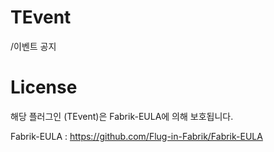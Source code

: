 # TEvent
/이벤트 공지

# License
해당 플러그인 (TEvent)은 Fabrik-EULA에 의해 보호됩니다.


Fabrik-EULA : https://github.com/Flug-in-Fabrik/Fabrik-EULA

